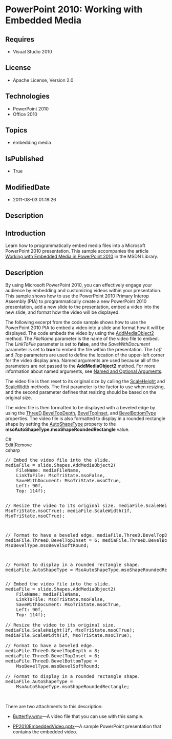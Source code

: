 # PowerPoint 2010: Working with Embedded Media
## Requires
* Visual Studio 2010
## License
* Apache License, Version 2.0
## Technologies
* PowerPoint 2010
* Office 2010
## Topics
* embedding media
## IsPublished
* True
## ModifiedDate
* 2011-08-03 01:18:26
## Description

<h2><strong>Introduction</strong></h2>
<p>Learn how to programmatically embed media files into a Microsoft PowerPoint 2010 presentation. This sample accompanies the article
<a href="http://msdn.microsoft.com/en-us/library/ff601857.aspx">Working with Embedded Media in PowerPoint 2010</a> in the MSDN Library.</p>
<h2><strong>Description</strong></h2>
<p>By using Microsoft PowerPoint 2010, you can effectively engage your audience by embedding and customizing videos within your presentation. This sample shows how to use the PowerPoint 2010 Primary Interop Assembly (PIA) to programmatically create a new PowerPoint
 2010 presentation, add a new slide to the presentation, embed a video into the new slide, and format how the video will be displayed.</p>
<p>The following excerpt from the code sample shows how to use the PowerPoint 2010 PIA to embed a video into a slide and format how it will be displayed. The code embeds the video by using the
<a href="http://msdn.microsoft.com/en-us/library/microsoft.office.interop.powerpoint.shapes.addmediaobject2.aspx">
AddMediaObject2</a> method. The <em>FileName</em> parameter is the name of the video file to embed. The
<em>LinkToFile</em> parameter is set to <strong>false</strong>, and the <em>SaveWithDocument</em> parameter is set to
<strong>true</strong> to embed the file within the presentation. The <em>Left</em> and
<em>Top</em> parameters are used to define the location of the upper-left corner for the video display area. Named arguments are used because all of the parameters are not passed to the
<strong>AddMediaObject2</strong> method. For more information about named arguments, see
<a href="http://msdn.microsoft.com/en-us/library/dd264739.aspx">Named and Optional Arguments</a>.</p>
<p>The video file is then reset to its original size by calling the <a href="http://msdn.microsoft.com/en-us/library/microsoft.office.interop.powerpoint.shape.scaleheight.aspx">
ScaleHeight</a> and <a href="http://msdn.microsoft.com/en-us/library/microsoft.office.interop.powerpoint.shape.scalewidth.aspx">
ScaleWidth</a> methods. The first parameter is the factor to use when resizing, and the second parameter defines that resizing should be based on the original size.</p>
<p>The video file is then formatted to be displayed with a beveled edge by using the
<a href="http://msdn.microsoft.com/en-us/library/microsoft.office.interop.powerpoint.shape.threed.aspx">
ThreeD</a>.<a href="http://msdn.microsoft.com/en-us/library/microsoft.office.interop.powerpoint.threedformat.beveltopdepth.aspx">BevelTopDepth</a>,
<a href="http://msdn.microsoft.com/en-us/library/microsoft.office.interop.powerpoint.threedformat.beveltopinset.aspx">
BevelTopInset</a>, and <a href="http://msdn.microsoft.com/en-us/library/microsoft.office.interop.powerpoint.threedformat.bevelbottomtype.aspx">
BevelBottomType</a> properties. The video file is also formatted to display in a rounded rectangle shape by setting the
<a href="http://msdn.microsoft.com/en-us/library/microsoft.office.interop.powerpoint.shape.autoshapetype.aspx">
AutoShapeType</a> property to the <strong>msoAutoShapeType.msoShapeRoundedRectangle</strong> value.</p>
<div class="scriptcode">
<div class="pluginEditHolder" pluginCommand="mceScriptCode">
<div class="title"><span>C#</span></div>
<div class="pluginLinkHolder"><span class="pluginEditHolderLink">Edit</span>|<span class="pluginRemoveHolderLink">Remove</span></div>
<span class="hidden">csharp</span>
<pre class="hidden">// Embed the video file into the slide.
mediaFile = slide.Shapes.AddMediaObject2(
    FileName: mediaFileName,
    LinkToFile: MsoTriState.msoFalse,
    SaveWithDocument: MsoTriState.msoCTrue,
    Left: 90f,
    Top: 114f);

// Resize the video to its original size.
mediaFile.ScaleHeight(1f, MsoTriState.msoCTrue);
mediaFile.ScaleWidth(1f, MsoTriState.msoCTrue);

// Format to have a beveled edge.
mediaFile.ThreeD.BevelTopDepth = 8;
mediaFile.ThreeD.BevelTopInset = 6;
mediaFile.ThreeD.BevelBottomType = 
    MsoBevelType.msoBevelSoftRound;

// Format to display in a rounded rectangle shape.
mediaFile.AutoShapeType = 
    MsoAutoShapeType.msoShapeRoundedRectangle;
</pre>
<div class="preview">
<pre class="csharp"><span class="cs__com">//&nbsp;Embed&nbsp;the&nbsp;video&nbsp;file&nbsp;into&nbsp;the&nbsp;slide.</span>&nbsp;
mediaFile&nbsp;=&nbsp;slide.Shapes.AddMediaObject2(&nbsp;
&nbsp;&nbsp;&nbsp;&nbsp;FileName:&nbsp;mediaFileName,&nbsp;
&nbsp;&nbsp;&nbsp;&nbsp;LinkToFile:&nbsp;MsoTriState.msoFalse,&nbsp;
&nbsp;&nbsp;&nbsp;&nbsp;SaveWithDocument:&nbsp;MsoTriState.msoCTrue,&nbsp;
&nbsp;&nbsp;&nbsp;&nbsp;Left:&nbsp;90f,&nbsp;
&nbsp;&nbsp;&nbsp;&nbsp;Top:&nbsp;114f);&nbsp;
&nbsp;
<span class="cs__com">//&nbsp;Resize&nbsp;the&nbsp;video&nbsp;to&nbsp;its&nbsp;original&nbsp;size.</span>&nbsp;
mediaFile.ScaleHeight(1f,&nbsp;MsoTriState.msoCTrue);&nbsp;
mediaFile.ScaleWidth(1f,&nbsp;MsoTriState.msoCTrue);&nbsp;
&nbsp;
<span class="cs__com">//&nbsp;Format&nbsp;to&nbsp;have&nbsp;a&nbsp;beveled&nbsp;edge.</span>&nbsp;
mediaFile.ThreeD.BevelTopDepth&nbsp;=&nbsp;<span class="cs__number">8</span>;&nbsp;
mediaFile.ThreeD.BevelTopInset&nbsp;=&nbsp;<span class="cs__number">6</span>;&nbsp;
mediaFile.ThreeD.BevelBottomType&nbsp;=&nbsp;&nbsp;
&nbsp;&nbsp;&nbsp;&nbsp;MsoBevelType.msoBevelSoftRound;&nbsp;
&nbsp;
<span class="cs__com">//&nbsp;Format&nbsp;to&nbsp;display&nbsp;in&nbsp;a&nbsp;rounded&nbsp;rectangle&nbsp;shape.</span>&nbsp;
mediaFile.AutoShapeType&nbsp;=&nbsp;&nbsp;
&nbsp;&nbsp;&nbsp;&nbsp;MsoAutoShapeType.msoShapeRoundedRectangle;&nbsp;
</pre>
</div>
</div>
</div>
<div class="endscriptcode">&nbsp;</div>
<p>There are two attachments to this description:</p>
<ul>
<li><a id="25932" href="/site/view/file/25932/1/Butterfly.wmv">Butterfly.wmv</a>&mdash;A video file that you can use with this sample.
</li><li>
<p><a id="25934" href="/site/view/file/25934/1/PP2010EmbeddedVideo.pptx">PP2010EmbeddedVideo.pptx</a>&mdash;A sample PowerPoint presentation that contains the embedded video.</p>
</li></ul>
